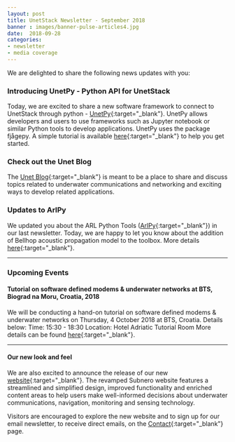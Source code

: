 ```yaml
---
layout: post
title: UnetStack Newsletter - September 2018
banner : images/banner-pulse-articles4.jpg
date:  2018-09-28
categories:
- newsletter
- media coverage
---
```


We are delighted to share the following news updates with you:

### Introducing UnetPy - Python API for UnetStack

Today, we are excited to share a new software framework to connect to UnetStack through python - [UnetPy](https://github.com/org-arl/unet-contrib/tree/master/contrib/Unet-Python-API){:target="_blank"}. UnetPy allows developers and users to use frameworks such as Jupyter notebook or similar Python tools to develop applications. UnetPy uses the package fjågepy. A simple tutorial is available [here](https://github.com/org-arl/unet-contrib/blob/master/contrib/Unet-Python-API/python-gateway-tutorial.ipynb/){:target="_blank"} to help you get started.
 
### Check out the Unet Blog

The [Unet Blog](https://blog.unetstack.net/){:target="_blank"} is meant to be a place to share and discuss topics related to underwater communications and networking and exciting ways to develop related applications.

### Updates to ArlPy

  We updated you about the ARL Python Tools ([ArlPy](https://arlpy.readthedocs.io/en/latest/index.html){:target="_blank"}) in our last newsletter. Today, we are happy to let you know about the addition of Bellhop acoustic propagation model to the toolbox. More details [here](https://arlpy.readthedocs.io/en/latest/uwapm.html){:target="_blank"}.

---

### Upcoming Events
#### Tutorial on software defined modems & underwater networks at BTS, Biograd na Moru, Croatia, 2018

We will be conducting a hand-on tutorial on software defined modems & underwater networks on Thursday, 4 October 2018 at BTS, Croatia. Details below:
Time: 15:30 - 18:30
Location: Hotel Adriatic Tutorial Room
More details can be found [here](http://bts.fer.hr/session/t3-hands-on-with-software-defined-modems-underwater-networks/){:target="_blank"}.

---

#### Our new look and feel

We are also excited to announce the release of our new [website](http://www.subnero.com/){:target="_blank"}. The revamped Subnero website features a streamlined and simplified design, improved functionality and enriched content areas to help users make well-informed decisions about underwater communications, navigation, monitoring and sensing technology.

Visitors are encouraged to explore the new website and to sign up for our email newsletter, to receive direct emails, on the [Contact](https://subnero.com/contact/){:target="_blank"} page.
